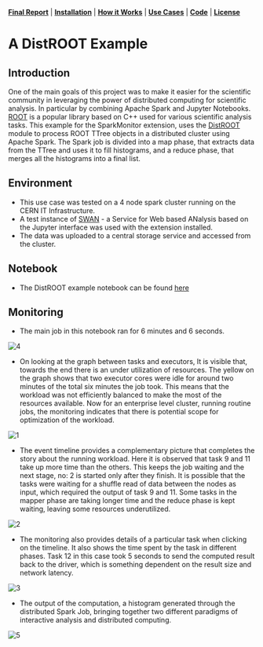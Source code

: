 
**[Final Report](index.md)** |
**[Installation](install.md)** |
**[How it Works](how.md)** |
**[Use Cases](usecases.md)** |
**[Code](https://github.com/krishnan-r/sparkmonitor)** |
**[License](https://github.com/krishnan-r/sparkmonitor/blob/master/LICENSE.md)**


# A DistROOT Example

## Introduction
One of the main goals of this project was to make it easier for the scientific community in leveraging the power of distributed computing for scientific analysis. In particular by combining Apache Spark and Jupyter Notebooks. [ROOT](https://root.cern.ch/) is a popular library based on C++ used for various scientific analysis tasks.
This example for the SparkMonitor extension, uses the [DistROOT](https://github.com/etejedor/root-spark) module to process ROOT TTree objects in a distributed cluster using Apache Spark. The Spark job is divided into a map phase, that extracts data from the TTree and uses it to fill histograms, and a reduce phase, that merges all the histograms into a final list.

## Environment
- This use case was tested on a 4 node spark cluster running on the CERN IT Infrastructure.
- A test instance of [SWAN](http://swan.web.cern.ch/) - a Service for Web based ANalysis based on the Jupyter interface was used with the extension installed.
- The data was uploaded to a central storage service and accessed from the cluster.

## Notebook
- The DistROOT example notebook can be found [here](https://github.com/krishnan-r/sparkmonitor/blob/master/notebooks/DistROOT.ipynb)

## Monitoring

- The main job in this notebook ran for 6 minutes and 6 seconds.

![4](https://user-images.githubusercontent.com/6822941/29752706-d9f26cae-8b80-11e7-82be-33382b13e798.png)

- On looking at the graph between tasks and executors, It is visible that, towards the end there is an under utilization of resources. The yellow on the graph shows that two executor cores were idle for around two minutes of the total six minutes the job took. This means that the workload was not efficiently balanced to make the most of the resources available. Now for an enterprise level cluster, running routine jobs, the monitoring indicates that there is potential scope for optimization of the workload.

![1](https://user-images.githubusercontent.com/6822941/29752704-d9ef8b2e-8b80-11e7-8050-c82adc2c761f.png)

- The event timeline provides a complementary picture that completes the story about the running workload. Here it is observed that task 9 and 11 take up more time than the others. This keeps the job waiting and the next stage, no: 2 is started only after they finish. It is possible that the tasks were waiting for a shuffle read of data between the nodes as input, which required the output of task 9 and 11. Some tasks in the mapper phase are taking longer time and the reduce phase is kept waiting, leaving some resources underutilized.

![2](https://user-images.githubusercontent.com/6822941/29752708-d9f4e8c6-8b80-11e7-9385-55f388716d0f.png)

- The monitoring also provides details of a particular task when clicking on the timeline. It also shows the time spent by the task in different phases. Task 12 in this case took 5 seconds to send the computed result back to the driver, which is something dependent on the result size and network latency. 

![3](https://user-images.githubusercontent.com/6822941/29752705-d9f1ba52-8b80-11e7-931a-e43552372222.png)



- The output of the computation, a histogram generated through the distributed Spark Job, bringing together two different paradigms of interactive analysis and distributed computing.

![5](https://user-images.githubusercontent.com/6822941/29752707-d9f35312-8b80-11e7-95b8-91d8eab6f505.png)


